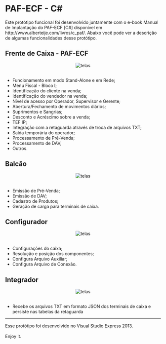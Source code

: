 <html>						<h1>PAF-ECF - C#</h1>
						Este protótipo funcional foi desenvolvido juntamente com o e-book Manual de Implantação do PAF-ECF [C#] disponível em http://www.alberteije.com/livros/c_paf/. Abaixo você pode ver a descrição de algumas funcionalidades desse protótipo.
						<br />
						<h2>Frente de Caixa - PAF-ECF</h2>
							<center>
								<img src="http://www.alberteije.com/images/telas/c_073.jpg" alt="telas" />
							</center>
							<br />
							<ul>
								<li>Funcionamento em modo Stand-Alone e em Rede;</li>
								<li>Menu Fiscal - Bloco I;</li>
								<li>Identificação do cliente na venda;</li>
								<li>Identificação do vendedor na venda;</li>
								<li>Nível de acesso por Operador, Supervisor e Gerente;</li>
								<li>Abertura/Fechamento de movimentos diários;</li>
								<li>Suprimentos e Sangrias;</li>
								<li>Desconto e Acréscimo sobre a venda;</li>
								<li>TEF IP;</li>
								<li>Integração com a retaguarda através de troca de arquivos TXT;</li>
								<li>Saída temporária do operador;</li>
								<li>Processamento de Pré-Venda;</li>
								<li>Processamento de DAV;</li>
								<li>Outros.</li>
							</ul>						
						<h2>Balcão</h2>
							<center>
								<img src="http://www.alberteije.com/images/telas/c_116.jpg" alt="telas" />
							</center>
							<br />
							<ul>
								<li>Emissão de Pré-Venda;</li>
								<li>Emissão de DAV;</li>
								<li>Cadastro de Produtos;</li>
								<li>Geração de carga para terminais de caixa.</li>
							</ul>						
<h2>Configurador</h2>
							<center>
								<img src="http://www.alberteije.com/images/telas/c_126.png" alt="telas" />
							</center>
							<br />
							<ul>
								<li>Configurações do caixa;</li>
								<li>Resolução e posição dos componentes;</li>
								<li>Configura Arquivo Auxiliar;</li>
								<li>Configura Arquivo de Conexão.</li>
							</ul>						
<h2>Integrador</h2>
							<center>
								<img src="http://www.alberteije.com/images/telas/c_128.jpg" alt="telas" />
							</center>
							<br />
							<ul>
								<li>Recebe os arquivos TXT em formato JSON dos terminais de caixa e persiste nas tabelas da retaguarda</li>
							</ul>						
	<hr />
						Esse protótipo foi desenvolvido no Visual Studio Express 2013.
	<br /><br />
						Enjoy it.
</html>
